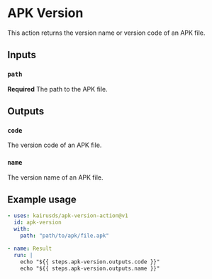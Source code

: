 # APK Version

This action returns the version name or version code of an APK file.

## Inputs

### `path`

**Required** The path to the APK file.

## Outputs

### `code`
The version code of an APK file.

### `name`

The version name of an APK file.

## Example usage

```yaml
- uses: kairusds/apk-version-action@v1
  id: apk-version
  with:
    path: "path/to/apk/file.apk"

- name: Result
  run: |
    echo "${{ steps.apk-version.outputs.code }}"
    echo "${{ steps.apk-version.outputs.name }}"
```
